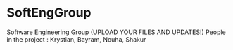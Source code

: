 # SoftEngGroup
Software Engineering Group (UPLOAD YOUR FILES AND UPDATES!)
People in the project : Krystian, Bayram, Nouha, Shakur
